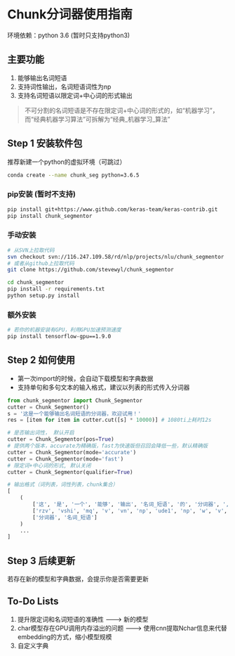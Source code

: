 # Chunk分词器使用指南

环境依赖：python 3.6 (暂时只支持python3)

## 主要功能

1. 能够输出名词短语
2. 支持词性输出，名词短语词性为np
3. 支持名词短语以限定词+中心词的形式输出

>不可分割的名词短语是不存在限定词+中心词的形式的，如“机器学习”，而“经典机器学习算法”可拆解为“经典_机器学习_算法”

## Step 1 安装软件包

推荐新建一个python的虚拟环境（可跳过）

```bash
conda create --name chunk_seg python=3.6.5
```

### pip安装 (暂时不支持)

```bash
pip install git+https://www.github.com/keras-team/keras-contrib.git
pip install chunk_segmentor
```

### 手动安装

```bash
# 从SVN上拉取代码
svn checkout svn://116.247.109.58/rd/nlp/projects/nlu/chunk_segmentor
# 或者从github上拉取代码
git clone https://github.com/stevewyl/chunk_segmentor

cd chunk_segmentor
pip install -r requirements.txt
python setup.py install
```

### 额外安装
```bash
# 若你的机器安装有GPU，利用GPU加速预测速度
pip install tensorflow-gpu==1.9.0
```

## Step 2 如何使用

* 第一次import的时候，会自动下载模型和字典数据  
* 支持单句和多句文本的输入格式，建议以列表的形式传入分词器

```python
from chunk_segmentor import Chunk_Segmentor
cutter = Chunk_Segmentor()
s = '这是一个能够输出名词短语的分词器，欢迎试用！'
res = [item for item in cutter.cut([s] * 10000)] # 1080ti上耗时12s

# 是否输出词性， 默认开启
cutter = Chunk_Segmentor(pos=True)
# 提供两个版本，accurate为精确版，fast为快速版但召回会降低一些，默认精确版
cutter = Chunk_Segmentor(mode='accurate')
cutter = Chunk_Segmentor(mode='fast')
# 限定词+中心词的形式, 默认关闭
cutter = Chunk_Segmentor(qualifier=True)

# 输出格式（词列表，词性列表，chunk集合）
[
    (
        ['这', '是', '一个', '能够', '输出', '名词_短语', '的', '分词器', ',', '欢迎', '试用', '!'],
        ['rzv', 'vshi', 'mq', 'v', 'vn', 'np', 'ude1', 'np', 'w', 'v', 'v', 'w'],
        ['分词器', '名词_短语']
    )
    ...
]
```

## Step 3 后续更新

若存在新的模型和字典数据，会提示你是否需要更新

## To-Do Lists

1. 提升限定词和名词短语的准确性 ---> 新的模型
2. char模型存在GPU调用内存溢出的问题 ---> 使用cnn提取Nchar信息来代替embedding的方式，缩小模型规模
3. 自定义字典